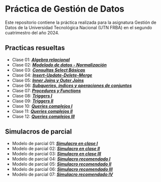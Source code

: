 # Práctica de Gestión de Datos
Este repositorio contiene la práctica realizada para la asignatura Gestión de Datos de la Universidad Tecnológica Nacional (UTN FRBA) en el segundo cuatrimestro del año 2024.

## Practicas resueltas
- Clase 01: [***Algebra relacional***](<practicas-resueltas/practica-clase-01.md>)
- Clase 02: [***Modelado de datos - Normalización***](<practicas-resueltas/practica-clase-02.puml>)
- Clase 03: [***Consultas Select Básicas***](<practicas-resueltas/practica-clase-03.md>)
- Clase 04: [***Insert-Update-Delete-Merge***](<practicas-resueltas/practica-clase-04.md>)
- Clase 05: [***Inner Joins y Outer Joins***](<practicas-resueltas/practica-clase-05.md>)
- Clase 06: [***Subqueries, índices y operaciones de conjuntos***](<practicas-resueltas/practica-clase-06.md>)
- Clase 07: [***Procedures y Functions***](<practicas-resueltas/practica-clase-07.md>)
- Clase 08: [***Triggers I***](<practicas-resueltas/practica-clase-08.md>)
- Clase 09: [***Triggers II***](<practicas-resueltas/practica-clase-09.md>)
- Clase 10: [***Queries complejos I***](<practicas-resueltas/practica-clase-10.md>)
- Clase 11: [***Queries complejos II***](<practicas-resueltas/practica-clase-11.md>)
- Clase 12: [***Queries complejos III***](<practicas-resueltas/practica-clase-12.md>)


## Simulacros de parcial
- Modelo de parcial 01: [***Simulacro en clase I***](<simulacros-parcial/simulacro-01.md>)
- Modelo de parcial 02: [***Simulacro en clase II***](<simulacros-parcial/simulacro-02.md>)
- Modelo de parcial 03: [***Simulacro en clase III***](<simulacros-parcial/simulacro-03.md>)
- Modelo de parcial 04: [***Simulacro recomendado I***](<simulacros-parcial/simulacro-04.md>)
- Modelo de parcial 05: [***Simulacro recomendado II***](<simulacros-parcial/simulacro-05.md>)
- Modelo de parcial 06: [***Simulacro recomendado III***](<simulacros-parcial/simulacro-06.md>)
- Modelo de parcial 07: [***Simulacro recomendado IV***](<simulacros-parcial/simulacro-07.md>)